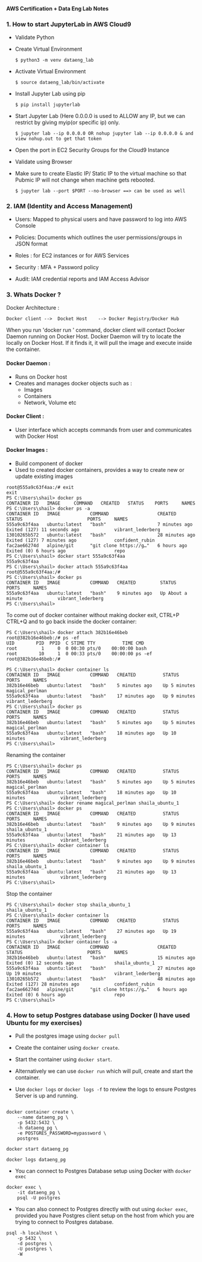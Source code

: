 #### AWS Certification + Data Eng Lab Notes

 ### 1. How to start JupyterLab in AWS Cloud9

- Validate Python

- Create Virtual Environment 
    
   `$ python3 -m venv dataeng_lab`

- Activate Virtual Environment 
    
    `$ source dataeng_lab/bin/activate`

- Install Jupyter Lab using pip 

     `$ pip install jupyterlab`

- Start Jupyter Lab (Here 0.0.0.0 is used to ALLOW any IP, but we can restrict by giving myip(or specific ip) only.
 
  `$ jupyter lab --ip 0.0.0.0 OR nohup jupyter lab --ip 0.0.0.0 & and view nohup.out to get that token`

- Open the port in EC2 Security Groups for the Cloud9 Instance

- Validate using Browser

- Make sure to create Elastic IP/ Static IP to the virtual machine so that Pubmic IP will not change when machine gets rebooted.

  `$ jupyter lab --port $PORT --no-browser ==> can be used as well`

### 2. IAM (Identity and Access Management)

- Users: Mapped to physical users and have password to log into AWS Console

- Policies: Documents which outlines the user permissions/groups in JSON format

- Roles : for EC2 instances or for AWS Services

- Security : MFA + Password policy

- Audit: IAM credential reports and IAM Access Advisor

### 3. Whats Docker ?

Docker Architecture :

`Docker client -->  Docket Host    --> Docker Registry/Docker Hub`

When you run 'docker run <image>' command, docker client will contact Docker Daemon running on Docker Host. Docker Daemon will try to locate the <image> locally on Docker Host.
 If it finds it, it will pull the image and execute inside the container. 
 
 #### Docker Daemon :
   - Runs on Docker host
   - Creates and manages docker objects such as :
      * Images
      * Containers
      * Network, Volume etc
 #### Docker Client :
   - User interface which accepts commands from user and communicates with Docker Host
 
 #### Docker Images :
   - Build component of docker
   - Used to created docker containers, provides a way to create new or update existing images
 
 ```
 root@555a9c63f4aa:/# exit
exit
PS C:\Users\shail> docker ps
CONTAINER ID   IMAGE     COMMAND   CREATED   STATUS    PORTS     NAMES
PS C:\Users\shail> docker ps -a
CONTAINER ID   IMAGE           COMMAND                  CREATED          STATUS                        PORTS     NAMES
555a9c63f4aa   ubuntu:latest   "bash"                   7 minutes ago    Exited (127) 11 seconds ago             vibrant_lederberg
13010265b572   ubuntu:latest   "bash"                   28 minutes ago   Exited (127) 7 minutes ago              confident_rubin
fac2ae66274d   alpine/git      "git clone https://g…"   6 hours ago      Exited (0) 6 hours ago                  repo
PS C:\Users\shail> docker start 555a9c63f4aa
555a9c63f4aa
PS C:\Users\shail> docker attach 555a9c63f4aa
root@555a9c63f4aa:/#
 PS C:\Users\shail> docker ps
CONTAINER ID   IMAGE           COMMAND   CREATED         STATUS              PORTS     NAMES
555a9c63f4aa   ubuntu:latest   "bash"    9 minutes ago   Up About a minute             vibrant_lederberg
PS C:\Users\shail>
```
 
 To come out of docker container without making docker exit, CTRL+P CTRL+Q and to go back inside the docker container:
 ```
 PS C:\Users\shail> docker attach 382b16e46beb
root@382b16e46beb:/# ps -ef
UID        PID  PPID  C STIME TTY          TIME CMD
root         1     0  0 00:30 pts/0    00:00:00 bash
root        10     1  0 00:33 pts/0    00:00:00 ps -ef
root@382b16e46beb:/#
 
 PS C:\Users\shail> docker container ls
CONTAINER ID   IMAGE           COMMAND   CREATED          STATUS         PORTS     NAMES
382b16e46beb   ubuntu:latest   "bash"    5 minutes ago    Up 5 minutes             magical_perlman
555a9c63f4aa   ubuntu:latest   "bash"    17 minutes ago   Up 9 minutes             vibrant_lederberg
PS C:\Users\shail> docker ps
CONTAINER ID   IMAGE           COMMAND   CREATED          STATUS          PORTS     NAMES
382b16e46beb   ubuntu:latest   "bash"    5 minutes ago    Up 5 minutes              magical_perlman
555a9c63f4aa   ubuntu:latest   "bash"    18 minutes ago   Up 10 minutes             vibrant_lederberg
PS C:\Users\shail>
 ```
Renaming the container
 ```
 PS C:\Users\shail> docker ps
CONTAINER ID   IMAGE           COMMAND   CREATED          STATUS          PORTS     NAMES
382b16e46beb   ubuntu:latest   "bash"    5 minutes ago    Up 5 minutes              magical_perlman
555a9c63f4aa   ubuntu:latest   "bash"    18 minutes ago   Up 10 minutes             vibrant_lederberg
PS C:\Users\shail> docker rename magical_perlman shaila_ubuntu_1
PS C:\Users\shail> docker ps
CONTAINER ID   IMAGE           COMMAND   CREATED          STATUS          PORTS     NAMES
382b16e46beb   ubuntu:latest   "bash"    9 minutes ago    Up 9 minutes              shaila_ubuntu_1
555a9c63f4aa   ubuntu:latest   "bash"    21 minutes ago   Up 13 minutes             vibrant_lederberg
PS C:\Users\shail> docker container ls
CONTAINER ID   IMAGE           COMMAND   CREATED          STATUS          PORTS     NAMES
382b16e46beb   ubuntu:latest   "bash"    9 minutes ago    Up 9 minutes              shaila_ubuntu_1
555a9c63f4aa   ubuntu:latest   "bash"    21 minutes ago   Up 13 minutes             vibrant_lederberg
PS C:\Users\shail>
 ```
 
 Stop the container
 ```
 PS C:\Users\shail> docker stop shaila_ubuntu_1
shaila_ubuntu_1
PS C:\Users\shail> docker container ls
CONTAINER ID   IMAGE           COMMAND   CREATED          STATUS          PORTS     NAMES
555a9c63f4aa   ubuntu:latest   "bash"    27 minutes ago   Up 19 minutes             vibrant_lederberg
PS C:\Users\shail> docker container ls -a
CONTAINER ID   IMAGE           COMMAND                  CREATED          STATUS                        PORTS     NAMES
382b16e46beb   ubuntu:latest   "bash"                   15 minutes ago   Exited (0) 12 seconds ago               shaila_ubuntu_1
555a9c63f4aa   ubuntu:latest   "bash"                   27 minutes ago   Up 19 minutes                           vibrant_lederberg
13010265b572   ubuntu:latest   "bash"                   48 minutes ago   Exited (127) 28 minutes ago             confident_rubin
fac2ae66274d   alpine/git      "git clone https://g…"   6 hours ago      Exited (0) 6 hours ago                  repo
PS C:\Users\shail>
 ```
 
### 4. How to setup Postgres database using Docker (I have used Ubuntu for my exercises)

- Pull the postgres image using `docker pull`

- Create the container using `docker create`.

- Start the container using `docker start`.

- Alternatively we can use `docker run` which will pull, create and start the container.

- Use `docker logs` or `docker logs -f` to review the logs to ensure Postgres Server is up and running.

```docker pull postgres

docker container create \
    --name dataeng_pg \
    -p 5432:5432 \
    -h dataeng_pg \
    -e POSTGRES_PASSWORD=mypassword \
    postgres

docker start dataeng_pg

docker logs dataeng_pg 
```

- You can connect to Postgres Database setup using Docker with `docker exec`

```
docker exec \
    -it dataeng_pg \
    psql -U postgres
```

- You can also connect to Postgres directly with out using `docker exec`, provided you have Postgres client setup on the host from which you are trying to connect to Postgres database. 

```
psql -h localhost \
    -p 5432 \
    -d postgres \
    -U postgres \
    -W 
```
